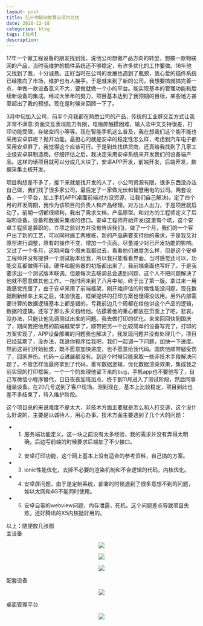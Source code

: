 ```yaml
---
layout: post
title: 弘升物联网智慧云项目总结
date: 2018-12-18
categories: blog
tags: [技术]
description: 
---
```


17年一个做工程设备的朋友找到我，说他公司想做产品方向的转型，想搞一款物联网的产品，当时我维护的插件系统还不够稳定，有许多优化的工作要做。18年他又找到了我，十分诚恳。正好当时在公司的发展也遇到了瓶颈，我心爱的插件系统已经推向了市场，维护也有人接手。于是就来到了新的公司。我想要搞就搞完善一点，单做一款设备意义不大，要做就做一个小的平台。能实现基本的管理功能和后续新设备的集成。经过大半年的努力，项目基本达到了我预期的目标，某些地方甚至超出了我的预想。现在是时候来回顾一下了。      

3月中旬加入公司，前半个月我都在熟悉公司的产品，传统的工业屏交互方式让我非常不满意:页面交互表现能力有限，电阻屏触摸困难，输入法中文支持很差，打印功能受限，存储空间小等等。现在智能手机这么普及，我在想我们这个能不能也采用安卓屏呢？抛开功能，最担心的就是安卓的稳定性怎么样，考虑到汽车电子都采用安卓屏了，我觉得这个应该可行。于是到处找供货商，还真给我找到了几家工业级安卓屏制造商。仔细评估之后，我决定采用安卓系统来开发我们的设备端产品。这样的话项目就可以分成几大块了，安卓APP开发，前端开发，后端开发，数据采集主板开发。    

项目构想差不多了，接下来就是找开发的人了，小公司资源有限，很多东西没办法自己做，我们找了很多家公司，最后定了一家做光伏和智慧用电的公司。两套设备，一个平台，加上手机APP(桌面前端对方没资源，让我们自己解决)。定了四个月的开发周期，我作为该项目的负责人和产品经理，对方出人出力，于是项目就启动了。前期一切都很顺利，我出了需求文档，产品原型。和对方的工程师定义了后端和设备，设备和数据采集板的接口。安卓工程师开始开发(这里有个坑，这个安卓工程师是兼职的，立项之前对方并没有告诉我们)，做了一个月，我们的一个客户出了新的工艺，可以同时施工两根桩，新的产品需要支持他的需求，于是我又对原型进行调整，原有的操作不变，增加一个页面。尽量减少对已开发功能的影响。又过了一个多月，这期间每个周末我都过去，看看他们进度怎么样，但是这个安卓工程师并没有提供一个测试版本给我，所以我只能看看界面。当时感觉还可以，功能交互都做得不错。硬件和服务器的初版都出来了，我前端桌面也写好了。于是我要求出一个测试版本联调。但是每次去联调总会遇到问题，这个人不把问题解决了他就不愿意做其他工作。一拖时间来到了八月中旬，终于出了第一版。拿过来一用我感觉完蛋了，由于安卓采用了前端框架，刚开始评估的时候性能没问题，现在数据刷新频率上来之后，体验很差，框架提供的打印方案也慢得没法用。另外内部需要计算的数据逻辑基本上都是错的，亏我前边几个周都在给他讲这个产品的逻辑，数据的逻辑。还写了那么多文档给他。估摸着他的重心都放在页面上了吧，悲哀。没办法，只能让他先调测试出来的问题。我去做打印的优化。来来回回快到国庆了，期间我把他用的前端框架学了，顺带把另一个比较简单的设备写完了，打印的方案实现了，APP设备部署的问题我也解决了。我发现问题并没有处理几个，项目已经延期了，没办法，我说你程序给我吧，我们一起调一下问题，加快一下进度。然而这哥们开始扯皮，既不愿意加快进度，也不愿意给我代码。国庆他顺带腿受伤了，回家养伤。代码一点进展都没有。到这个时候只能采取一些非技术手段解决问题了。不管怎样我最终拿到了代码，重写数据逻辑，优化数据渲染效果，集成我之前实现的打印框架，一个一个的处理他留下来的bug，手机app也不要他写了，自己写微信小程序替代，日日夜夜加班加点，终于到11月进入了测试阶段，然后同事组装设备。在20几号送到了客户现场。测到现在，基本上比较稳定，项目到此也差不多结束了，转入维护阶段。       

这个项目总的来说难度不是太大，非技术方面主要就是怎么和人打交道，这个没什么好说的，主要是以诚待人，用心办事。技术方面主要遇到了几个大的问题：
- 1. 服务端功能定义。这一块之前没有太多经验，我的需求并没有弄得太明确，后边写前端的时候要求后端加了不少接口。
- 2. 安卓打印功能，这个网上基本上没有适合的参考资料，自己搞的方案。
- 3. ionic性能优化，去掉不必要的渲染机制和不合逻辑的代码，内核优化。
- 4. 安卓屏问题，由于是定制系统，部署的时候遇到了很多意想不到的问题，如以太网和4G不能同时使用。
- 5. 安卓自带的webview问题，内存泄露，死机。这个问题差点导致项目失败，还好腾讯的X5内核挺好用的。

以上：随便放几张图     
主设备
<center>
<p><img src="https://i.loli.net/2018/12/18/5c18b927bb5b9.jpeg" align="center"></p>
</center>

<center>
<p><img src="https://i.loli.net/2018/12/18/5c18b92810b7c.jpeg" align="center"></p>
</center>

<center>
<p><img src="https://i.loli.net/2018/12/18/5c18b928d6025.jpeg" align="center"></p>
</center>

配套设备
<center>
<p><img src="https://i.loli.net/2018/12/18/5c18b96deff6a.png" align="center"></p>
</center>

桌面管理平台
<center>
<p><img src="https://i.loli.net/2018/12/18/5c18b987d5a3b.png" align="center"></p>
</center>

